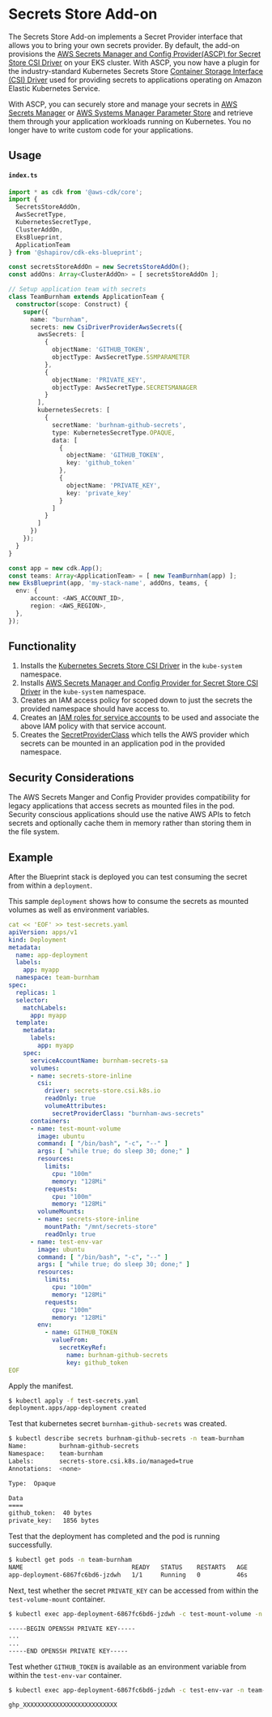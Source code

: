 # Secrets Store Add-on

The Secrets Store Add-on implements a Secret Provider interface that allows you to bring your own secrets provider. By default, the add-on provisions the [AWS Secrets Manager and Config Provider(ASCP) for Secret Store CSI Driver](https://docs.aws.amazon.com/secretsmanager/latest/userguide/integrating_csi_driver.html) on your EKS cluster. With ASCP, you now have a plugin for the industry-standard Kubernetes Secrets Store [Container Storage Interface (CSI) Driver](https://github.com/kubernetes-sigs/secrets-store-csi-driver) used for providing secrets to applications operating on Amazon Elastic Kubernetes Service.

With ASCP, you can securely store and manage your secrets in [AWS Secrets Manager](https://docs.aws.amazon.com/secretsmanager) or [AWS Systems Manager Parameter Store](https://docs.aws.amazon.com/systems-manager/latest/userguide/systems-manager-parameter-store.html) and retrieve them through your application workloads running on Kubernetes. You no longer have to write custom code for your applications.

## Usage
#### **`index.ts`**
```typescript
import * as cdk from '@aws-cdk/core';
import {
  SecretsStoreAddOn,
  AwsSecretType,
  KubernetesSecretType,
  ClusterAddOn,
  EksBlueprint,
  ApplicationTeam
} from '@shapirov/cdk-eks-blueprint';

const secretsStoreAddOn = new SecretsStoreAddOn();
const addOns: Array<ClusterAddOn> = [ secretsStoreAddOn ];

// Setup application team with secrets
class TeamBurnham extends ApplicationTeam {
  constructor(scope: Construct) {
    super({
      name: "burnham",
      secrets: new CsiDriverProviderAwsSecrets({
        awsSecrets: [
          {
            objectName: 'GITHUB_TOKEN',
            objectType: AwsSecretType.SSMPARAMETER
          },
          {
            objectName: 'PRIVATE_KEY',
            objectType: AwsSecretType.SECRETSMANAGER
          }
        ],
        kubernetesSecrets: [
          {
            secretName: 'burhnam-github-secrets',
            type: KubernetesSecretType.OPAQUE,
            data: [
              {
                objectName: 'GITHUB_TOKEN',
                key: 'github_token'
              },
              {
                objectName: 'PRIVATE_KEY',
                key: 'private_key'
              }
            ]
          }
        ]
      })
    });
  }
}

const app = new cdk.App();
const teams: Array<ApplicationTeam> = [ new TeamBurnham(app) ];
new EksBlueprint(app, 'my-stack-name', addOns, teams, {
  env: {
      account: <AWS_ACCOUNT_ID>,
      region: <AWS_REGION>,
  },
});
```

## Functionality

1. Installs the [Kubernetes Secrets Store CSI Driver](https://github.com/kubernetes-sigs/secrets-store-csi-driver) in the `kube-system` namespace.
2. Installs [AWS Secrets Manager and Config Provider for Secret Store CSI Driver](https://github.com/aws/secrets-store-csi-driver-provider-aws) in the `kube-system` namespace.
3. Creates an IAM access policy for scoped down to just the secrets the provided namespace should have access to.
4. Creates an [IAM roles for service accounts](https://docs.aws.amazon.com/eks/latest/userguide/create-service-account-iam-policy-and-role.html) to be used and associate the above IAM policy with that service account.
5. Creates the [SecretProviderClass](https://github.com/aws/secrets-store-csi-driver-provider-aws#secretproviderclass-options) which tells the AWS provider which secrets can be mounted in an application pod in the provided namespace.

## Security Considerations

The AWS Secrets Manger and Config Provider provides compatibility for legacy applications that access secrets as mounted files in the pod. Security conscious applications should use the native AWS APIs to fetch secrets and optionally cache them in memory rather than storing them in the file system.

## Example

After the Blueprint stack is deployed you can test consuming the secret from within a `deployment`.

This sample `deployment` shows how to consume the secrets as mounted volumes as well as environment variables.

```yaml
cat << 'EOF' >> test-secrets.yaml
apiVersion: apps/v1
kind: Deployment
metadata:
  name: app-deployment
  labels:
    app: myapp
  namespace: team-burnham
spec:
  replicas: 1
  selector:
    matchLabels:
      app: myapp
  template:
    metadata:
      labels:
        app: myapp
    spec:
      serviceAccountName: burnham-secrets-sa
      volumes:
      - name: secrets-store-inline
        csi:
          driver: secrets-store.csi.k8s.io
          readOnly: true
          volumeAttributes:
            secretProviderClass: "burnham-aws-secrets"
      containers:
      - name: test-mount-volume
        image: ubuntu
        command: [ "/bin/bash", "-c", "--" ]
        args: [ "while true; do sleep 30; done;" ]
        resources:
          limits:
            cpu: "100m"
            memory: "128Mi"
          requests:
            cpu: "100m"
            memory: "128Mi"
        volumeMounts:
        - name: secrets-store-inline
          mountPath: "/mnt/secrets-store"
          readOnly: true
      - name: test-env-var
        image: ubuntu
        command: [ "/bin/bash", "-c", "--" ]
        args: [ "while true; do sleep 30; done;" ]
        resources:
          limits:
            cpu: "100m"
            memory: "128Mi"
          requests:
            cpu: "100m"
            memory: "128Mi"
        env:
          - name: GITHUB_TOKEN
            valueFrom:
              secretKeyRef:
                name: burhnam-github-secrets
                key: github_token
EOF
```

Apply the manifest.

```sh
$ kubectl apply -f test-secrets.yaml
deployment.apps/app-deployment created
```

Test that kubernetes secret `burnham-github-secrets` was created.

```sh
$ kubectl describe secrets burhnam-github-secrets -n team-burnham
Name:         burhnam-github-secrets
Namespace:    team-burnham
Labels:       secrets-store.csi.k8s.io/managed=true
Annotations:  <none>

Type:  Opaque

Data
====
github_token:  40 bytes
private_key:   1856 bytes
```

Test that the deployment has completed and the pod is running successfully.

```sh
$ kubectl get pods -n team-burnham
NAME                              READY   STATUS    RESTARTS   AGE
app-deployment-6867fc6bd6-jzdwh   1/1     Running   0          46s
```

Next, test whether the secret `PRIVATE_KEY` can be accessed from within the `test-volume-mount` container.

```sh
$ kubectl exec app-deployment-6867fc6bd6-jzdwh -c test-mount-volume -n team-burnham -- cat /mnt/secrets-store/PRIVATE_KEY

-----BEGIN OPENSSH PRIVATE KEY-----
...
...
-----END OPENSSH PRIVATE KEY-----
```

Test whether `GITHUB_TOKEN` is available as an environment variable from within the `test-env-var` container.

```sh
$ kubectl exec app-deployment-6867fc6bd6-jzdwh -c test-env-var -n team-burnham -- echo $GITHUB_TOKEN

ghp_XXXXXXXXXXXXXXXXXXXXXXXXXX
```